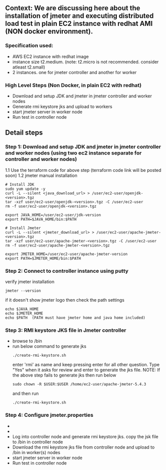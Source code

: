 ## Context: We are discussing here about the installation of jmeter and executing distributed load test in plain EC2 instance with redhat AMI (NON docker environment). 

### Specification used:
- AWS EC2 instance with redhat image
- instance size t2.medium. (note: t2.micro is not recommended. consider atleast t2.small)
- 2 instances. one for jmeter controller and another for worker

### High Level Steps (Non Docker, in plain EC2 with redhat)
- Download and setup JDK and jmeter in jmeter controller and worker nodes
- Generate rmi keystore jks and upload to workers
- start jmeter server in worker node
- Run test in controller node

## Detail steps

### Step 1: Download and setup JDK and jmeter in jmeter controller and worker nodes (using two ec2 instance separate for controller and worker nodes)
1.1 Use the terraform code for above step (terraform code link will be posted soon)
1.2 jmeter manual installation

```
# Install JDK
sudo yum update -y
curl -L --silent <java_download_url> > /user/ec2-user/openjdk-<version>.tgz
tar -xzf user/ec2-user/openjdk-<version>.tgz -C /user/ec2-user
rm -f user/ec2-user/openjdk-<version>.tgz

export JAVA_HOME=/user/ec2-user/jdk-version
export PATH=$JAVA_HOME/bin:$PATH

# Install Jmeter
curl -L --silent <jmeter_download_url> > /user/ec2-user/apache-jmeter-<version>.tgz
tar -xzf user/ec2-user/apache-jmeter-<version>.tgz -C /user/ec2-user
rm -f user/ec2-user/apache-jmeter-<version>.tgz

export JMETER_HOME=/user/ec2-user/apache-jmeter-version
export PATH=$JMETER_HOME/bin:$PATH

```

### Step 2: Connect to controller instance using putty
verify jmeter installation
```
jmeter --version
```
if it doesn't show jmeter logo then check the path settings

```
echo $JAVA_HOME
echo $JMETER_HOME
echo $PATH  (PATH must have jmeter home and java home included)
```

### Step 3: RMI keystore JKS file in Jmeter controller
- browse to <jmeter-home>/bin
- run below command to generate jks
  ```
  ./create-rmi-keystore.sh
  ```
  enter 'rmi' as name and keep pressing enter for all other question. Type "Yes" when it asks for review and enter to generate the jks file. 
NOTE: If the above step fails to generate jks then run below
  ```
  sudo chown -R $USER:$USER /home/ec2-user/apache-jmeter-5.4.3
  ```
  and then run 
    ```
  ./create-rmi-keystore.sh
  ```
  
### Step 4: Configure jmeter.properties
- 
- 
- Log into controller node and generate rmi keystore jks. copy the jsk file to <jmeter-home>/bin  in controller node
- Download the rmi keystore jks file from controller node and upload to <jmeter-home>/bin in worker(s) nodes
- start jmeter server in worker node
- Run test in controller node
  

